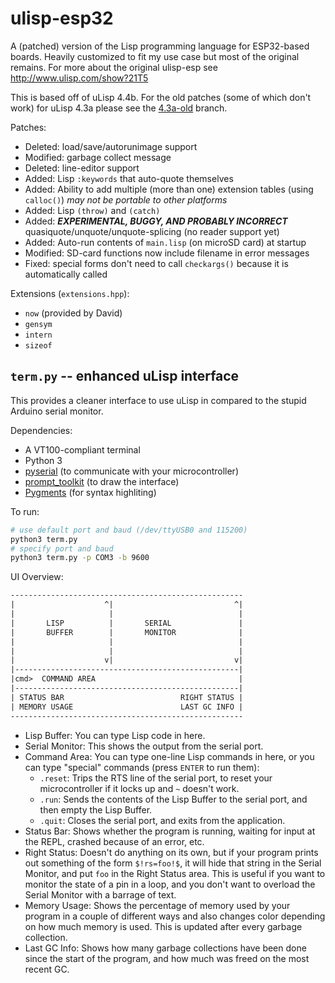 # ulisp-esp32

A (patched) version of the Lisp programming language for ESP32-based boards.
Heavily customized to fit my use case but most of the original remains.
For more about the original ulisp-esp see <http://www.ulisp.com/show?21T5>

This is based off of uLisp 4.4b. For the old patches (some of which don't work) for
uLisp 4.3a please see the [4.3a-old](https://github.com/dragoncoder047/ulisp-esp32/tree/4.3a-old) branch.

Patches:

* Deleted: load/save/autorunimage support
* Modified: garbage collect message
* Deleted: line-editor support
* Added: Lisp `:keywords` that auto-quote themselves
* Added: Ability to add multiple (more than one) extension tables (using `calloc()`) *may not be portable to other platforms*
* Added: Lisp `(throw)` and `(catch)`
* Added: ***EXPERIMENTAL, BUGGY, AND PROBABLY INCORRECT*** quasiquote/unquote/unquote-splicing (no reader support yet)
* Added: Auto-run contents of `main.lisp` (on microSD card) at startup
* Modified: SD-card functions now include filename in error messages
* Fixed: special forms don't need to call `checkargs()` because it is automatically called

Extensions (`extensions.hpp`):

* `now` (provided by David)
* `gensym`
* `intern`
* `sizeof`

## `term.py` -- enhanced uLisp interface

This provides a cleaner interface to use uLisp in compared to the stupid Arduino serial monitor.

Dependencies:

* A VT100-compliant terminal
* Python 3
* [pyserial](https://pypi.org/project/pyserial/) (to communicate with your microcontroller)
* [prompt_toolkit](https://pypi.org/project/prompt-toolkit/) (to draw the interface)
* [Pygments](https://pypi.org/project/Pygments/) (for syntax highliting)

To run:

```bash
# use default port and baud (/dev/ttyUSB0 and 115200)
python3 term.py
# specify port and baud
python3 term.py -p COM3 -b 9600
```

UI Overview:

```txt
----------------------------------------------------
|                    ^|                           ^|
|                     |                            |
|       LISP          |       SERIAL               |
|       BUFFER        |       MONITOR              |
|                     |                            |
|                     |                            |
|                    v|                           v|
|--------------------------------------------------|
|cmd>  COMMAND AREA                                |
|--------------------------------------------------|
| STATUS BAR                          RIGHT STATUS |
| MEMORY USAGE                        LAST GC INFO |
----------------------------------------------------
```

* Lisp Buffer: You can type Lisp code in here.
* Serial Monitor: This shows the output from the serial port.
* Command Area: You can type one-line Lisp commands in here, or you can type "special" commands (press <small>ENTER</small> to run them):
    * `.reset`: Trips the RTS line of the serial port, to reset your microcontroller if it locks up and `~` doesn't work.
    * `.run`: Sends the contents of the Lisp Buffer to the serial port, and then empty the Lisp Buffer.
    * `.quit`: Closes the serial port, and exits from the application.
* Status Bar: Shows whether the program is running, waiting for input at the REPL, crashed because of an error, etc.
* Right Status: Doesn't do anything on its own, but if your program prints out something of the form `$!rs=foo!$`, it will hide that string in the Serial Monitor, and put `foo` in the Right Status area. This is useful if you want to monitor the state of a pin in a loop, and you don't want to overload the Serial Monitor with a barrage of text.
* Memory Usage: Shows the percentage of memory used by your program in a couple of different ways and also changes color depending on how much memory is used. This is updated after every garbage collection.
* Last GC Info: Shows how many garbage collections have been done since the start of the program, and how much was freed on the most recent GC.
